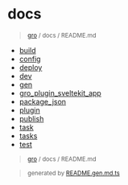 # docs

> <sub>[gro](/..) / docs / README.md</sub>

- [build](build.md)
- [config](config.md)
- [deploy](deploy.md)
- [dev](dev.md)
- [gen](gen.md)
- [gro_plugin_sveltekit_app](gro_plugin_sveltekit_app.md)
- [package_json](package_json.md)
- [plugin](plugin.md)
- [publish](publish.md)
- [task](task.md)
- [tasks](tasks.md)
- [test](test.md)

> <sub>[gro](/..) / docs / README.md</sub>

> <sub>generated by [README.gen.md.ts](README.gen.md.ts)</sub>
